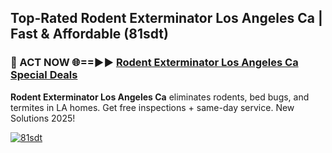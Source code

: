 ## Top-Rated Rodent Exterminator Los Angeles Ca | Fast & Affordable (81sdt)

<h3>🐜 ACT NOW 🌐==►► <a href="https://tinyurl.com/2dysvsjj" rel="nofollow">Rodent Exterminator Los Angeles Ca Special Deals</a></h3>

**Rodent Exterminator Los Angeles Ca** eliminates rodents, bed bugs, and termites in LA homes. Get free inspections + same-day service. New Solutions 2025!

[![81sdt](https://i.imgur.com/JCYaghj.jpeg)](https://tinyurl.com/2dysvsjj)